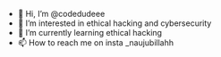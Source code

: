 - 👋 Hi, I’m @codedudeee
- 👀 I’m interested in ethical hacking and cybersecurity 
- 🌱 I’m currently learning ethical hacking
- 📫 How to reach me on insta _naujubillahh

  

<!---
codedudeee/codedudeee is a ✨ special ✨ repository because its `README.md` (this file) appears on your GitHub profile.
You can click the Preview link to take a look at your changes.
--->

